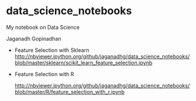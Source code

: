 # data_science_notebooks
My notebook on Data Science


Jaganadh Gopinadhan

- Feature Selection with Sklearn
   http://nbviewer.ipython.org/github/jaganadhg/data_science_notebooks/blob/master/sklearn/scikit_learn_feature_selection.ipynb

- Feature Selection with R

   http://nbviewer.ipython.org/github/jaganadhg/data_science_notebooks/blob/master/R/feature_selection_with_r.ipynb
